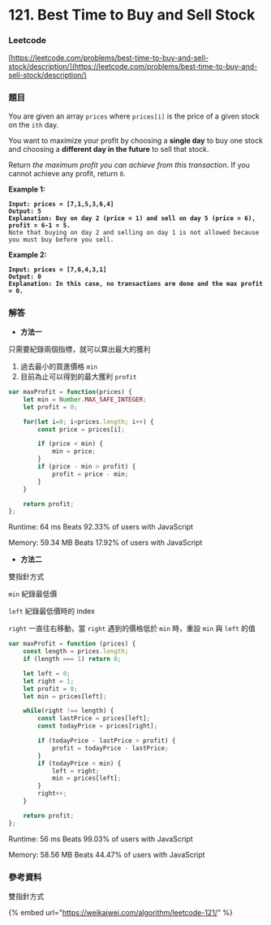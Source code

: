 # 121. Best Time to Buy and Sell Stock

### Leetcode

[https://leetcode.com/problems/best-time-to-buy-and-sell-stock/description/](https://leetcode.com/problems/best-time-to-buy-and-sell-stock/description/)

### 題目

You are given an array `prices` where `prices[i]` is the price of a given stock on the `ith` day.

You want to maximize your profit by choosing a **single day** to buy one stock and choosing a **different day in the future** to sell that stock.

Return _the maximum profit you can achieve from this transaction_. If you cannot achieve any profit, return `0`.

&#x20;

**Example 1:**

<pre><code><strong>Input: prices = [7,1,5,3,6,4]
</strong><strong>Output: 5
</strong><strong>Explanation: Buy on day 2 (price = 1) and sell on day 5 (price = 6), profit = 6-1 = 5.
</strong>Note that buying on day 2 and selling on day 1 is not allowed because you must buy before you sell.
</code></pre>

**Example 2:**

<pre><code><strong>Input: prices = [7,6,4,3,1]
</strong><strong>Output: 0
</strong><strong>Explanation: In this case, no transactions are done and the max profit = 0.
</strong></code></pre>

### 解答 <a href="#ti-jie" id="ti-jie"></a>

* **方法一**

只需要紀錄兩個指標，就可以算出最大的獲利

1. 過去最小的買進價格 `min`
2. 目前為止可以得到的最大獲利 `profit`

```javascript
var maxProfit = function(prices) {
    let min = Number.MAX_SAFE_INTEGER;
    let profit = 0;

    for(let i=0; i<prices.length; i++) {
        const price = prices[i];

        if (price < min) {
            min = price;
        }
        if (price - min > profit) {
            profit = price - min;
        }
    }

    return profit;
};
```

Runtime: 64 ms Beats 92.33% of users with JavaScript

Memory: 59.34 MB Beats 17.92% of users with JavaScript

* **方法二**

雙指針方式

`min` 紀錄最低價

`left` 紀錄最低價時的 index

`right` 一直往右移動，當 `right` 遇到的價格低於 `min` 時，重設 `min` 與 `left` 的值

```javascript
var maxProfit = function (prices) {
    const length = prices.length;
    if (length === 1) return 0;

    let left = 0;
    let right = 1;
    let profit = 0;
    let min = prices[left];

    while(right !== length) {
        const lastPrice = prices[left];
        const todayPrice = prices[right];

        if (todayPrice - lastPrice > profit) {
            profit = todayPrice - lastPrice;
        }
        if (todayPrice < min) {
            left = right;
            min = prices[left];
        }
        right++;
    }

    return profit;
};
```

Runtime: 56 ms Beats 99.03% of users with JavaScript

Memory: 58.56 MB Beats 44.47% of users with JavaScript

### 參考資料 <a href="#ti-jie" id="ti-jie"></a>

雙指針方式

{% embed url="https://weikaiwei.com/algorithm/leetcode-121/" %}
